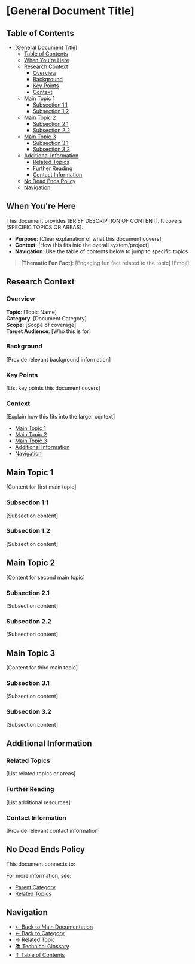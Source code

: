 # \[General Document Title]
## Table of Contents

- [[General Document Title]](#general-document-title)
  - [Table of Contents](#table-of-contents)
  - [When You're Here](#when-youre-here)
  - [Research Context](#research-context)
    - [Overview](#overview)
    - [Background](#background)
    - [Key Points](#key-points)
    - [Context](#context)
  - [Main Topic 1](#main-topic-1)
    - [Subsection 1.1](#subsection-11)
    - [Subsection 1.2](#subsection-12)
  - [Main Topic 2](#main-topic-2)
    - [Subsection 2.1](#subsection-21)
    - [Subsection 2.2](#subsection-22)
  - [Main Topic 3](#main-topic-3)
    - [Subsection 3.1](#subsection-31)
    - [Subsection 3.2](#subsection-32)
  - [Additional Information](#additional-information)
    - [Related Topics](#related-topics)
    - [Further Reading](#further-reading)
    - [Contact Information](#contact-information)
  - [No Dead Ends Policy](#no-dead-ends-policy)
  - [Navigation](#navigation)

## When You're Here

This document provides \[BRIEF DESCRIPTION OF CONTENT]. It covers \[SPECIFIC TOPICS OR AREAS].

- **Purpose**: \[Clear explanation of what this document covers]
- **Context**: \[How this fits into the overall system/project]
- **Navigation**: Use the table of contents below to jump to specific topics

> **\[Thematic Fun Fact]**: \[Engaging fun fact related to the topic] \[Emoji]

## Research Context

### Overview

**Topic**: \[Topic Name]\
**Category**: \[Document Category]\
**Scope**: \[Scope of coverage]\
**Target Audience**: \[Who this is for]

### Background

\[Provide relevant background information]

### Key Points

\[List key points this document covers]

### Context

\[Explain how this fits into the larger context]
- [Main Topic 1](#main-topic-1)
- [Main Topic 2](#main-topic-2)
- [Main Topic 3](#main-topic-3)
- [Additional Information](#additional-information)
- [Navigation](#navigation)

## Main Topic 1

\[Content for first main topic]

### Subsection 1.1

\[Subsection content]

### Subsection 1.2

\[Subsection content]

## Main Topic 2

\[Content for second main topic]

### Subsection 2.1

\[Subsection content]

### Subsection 2.2

\[Subsection content]

## Main Topic 3

\[Content for third main topic]

### Subsection 3.1

\[Subsection content]

### Subsection 3.2

\[Subsection content]

## Additional Information

### Related Topics

\[List related topics or areas]

### Further Reading

\[List additional resources]

### Contact Information

\[Provide relevant contact information]

## No Dead Ends Policy

This document connects to:

For more information, see:
- [Parent Category](../../category/)
- [Related Topics](../related/)

## Navigation
- [← Back to Main Documentation](../README.md)
- [← Back to Category](../)
- [→ Related Topic](../related-topic/)
- [📚 Technical Glossary](../GLOSSARY.md)
- [↑ Table of Contents](#table-of-contents)
